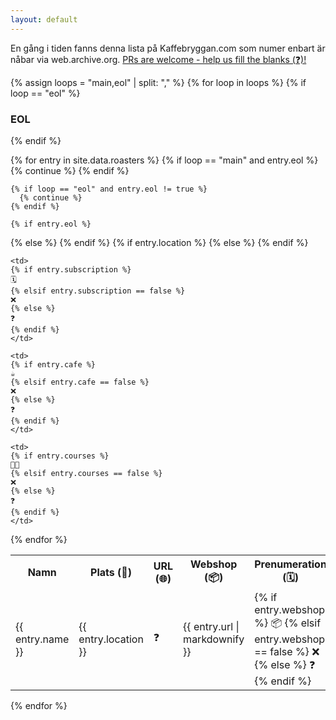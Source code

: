 ```yaml
---
layout: default
---
```

En gång i tiden fanns denna lista på Kaffebryggan.com som numer enbart är nåbar via web.archive.org. [PRs are welcome - help us fill the blanks (❓)!](https://github.com/svenska-kafferosterier/svenska-kafferosterier.github.io)

{% assign loops = "main,eol" | split: "," %}
{% for loop in loops %}
  {% if loop == "eol" %}
### EOL
  {% endif %}
<table>
  <tr>
    <th>Namn</th>
    <th>Plats (📍)</th>
    <th>URL (🌐)</th>
    <th>Webshop (📦)</th>
    <th>Prenumeration (🗓)</th>
    <th>Café/bar (☕️)</th>
    <th>Kurser (🧑‍🎓)</th>
    <th>Kommentar (💬)</th>
  </tr>
  {% for entry in site.data.roasters %}
    {% if loop == "main" and entry.eol %}
      {% continue %}
    {% endif %}

    {% if loop == "eol" and entry.eol != true %}
      {% continue %}
    {% endif %}

    {% if entry.eol %}
  <tr class="strikeout">
    {% else %}
  <tr>
    {% endif %}
    <td>{{ entry.name }}</td>
    {% if entry.location %}
    <td>{{ entry.location }}</td>
    {% else %}
    <td>❓</td>
    {% endif %}
    <td>{{ entry.url | markdownify  }}</td>
    <td>
    {% if entry.webshop %}
    📦
    {% elsif entry.webshop == false %}
    ❌
    {% else %}
    ❓
    {% endif %}
    </td>

    <td>
    {% if entry.subscription %}
    🗓
    {% elsif entry.subscription == false %}
    ❌
    {% else %}
    ❓
    {% endif %}
    </td>

    <td>
    {% if entry.cafe %}
    ☕️
    {% elsif entry.cafe == false %}
    ❌
    {% else %}
    ❓
    {% endif %}
    </td>

    <td>
    {% if entry.courses %}
    🧑‍🎓
    {% elsif entry.courses == false %}
    ❌
    {% else %}
    ❓
    {% endif %}
    </td>

  <td>{{ entry.comment }}</td>
  </tr>
  {% endfor %}
</table>
{% endfor %}
